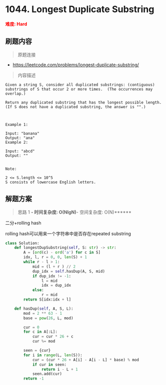 # 1044. Longest Duplicate Substring

**<font color=red>难度: Hard</font>**

## 刷题内容

> 原题连接

* https://leetcode.com/problems/longest-duplicate-substring/

> 内容描述

```
Given a string S, consider all duplicated substrings: (contiguous) substrings of S that occur 2 or more times.  (The occurrences may overlap.)

Return any duplicated substring that has the longest possible length.  (If S does not have a duplicated substring, the answer is "".)

 

Example 1:

Input: "banana"
Output: "ana"
Example 2:

Input: "abcd"
Output: ""
 

Note:

2 <= S.length <= 10^5
S consists of lowercase English letters.
```

## 解题方案

> 思路 1
******- 时间复杂度: O(NlgN)******- 空间复杂度: O(N)******


二分+rolling hash

rolling hash可以用来一个字符串中是否存在repeated substring


```python
class Solution:
    def longestDupSubstring(self, S: str) -> str:
        A = [ord(c) - ord('a') for c in S]
        idx, l, r = 0, 0, len(S) + 1
        while r - l > 1:
            mid = (l + r ) // 2
            dup_idx = self.hasDup(A, S, mid)
            if dup_idx != -1:
                l = mid
                idx = dup_idx
            else:
                r = mid 
        return S[idx:idx + l]

    def hasDup(self, A, S, L):
        mod = 2 ** 63 - 1
        base = pow(26, L, mod)

        cur = 0
        for c in A[:L]:
            cur = cur * 26 + c
            cur %= mod

        seen = {cur}
        for i in range(L, len(S)):
            cur = (cur * 26 + A[i] - A[i - L] * base) % mod
            if cur in seen:
                return i - L + 1
            seen.add(cur)
        return -1
```






























